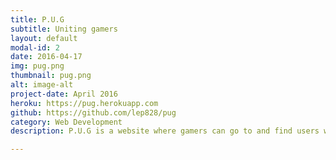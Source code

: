 ```yaml
---
title: P.U.G
subtitle: Uniting gamers
layout: default
modal-id: 2
date: 2016-04-17
img: pug.png
thumbnail: pug.png
alt: image-alt
project-date: April 2016
heroku: https://pug.herokuapp.com
github: https://github.com/lep828/pug
category: Web Development
description: P.U.G is a website where gamers can go to and find users who play the same games and form groups to play together. We all know its more fun to play with other people, so I made a web application that tried to make the matchmaking process a bit easier.

---
```

